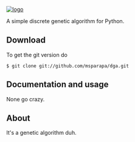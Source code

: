 [![logo](https://raw.githubusercontent.com/msparapa/dga/master/logo.png)](https://github.com/msparapa/dga)

A simple discrete genetic algorithm for Python.

Download
--------

To get the git version do

    $ git clone git://github.com/msparapa/dga.git


Documentation and usage
-----------------------

None go crazy.

About
-----

It's a genetic algorithm duh.
